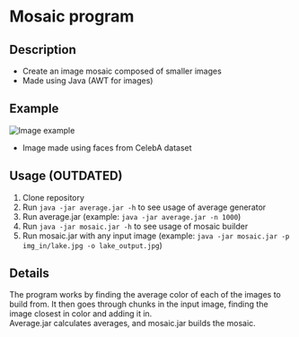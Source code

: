 # Mosaic program

## Description
* Create an image mosaic composed of smaller images
* Made using Java (AWT for images)

## Example
![Image example](sample.jpg)
* Image made using faces from CelebA dataset

## Usage (OUTDATED)
1. Clone repository
2. Run `java -jar average.jar -h` to see usage of average generator
3. Run average.jar (example: `java -jar average.jar -n 1000`)
4. Run `java -jar mosaic.jar -h` to see usage of mosaic builder
5. Run mosaic.jar with any input image (example: `java -jar mosaic.jar -p img_in/lake.jpg -o lake_output.jpg`)

## Details
The program works by finding the average color of each of the images to build from. It then goes through chunks in the input image, finding the image closest in color and adding it in.  
Average.jar calculates averages, and mosaic.jar builds the mosaic.
